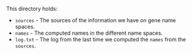 This directory holds:

* `sources` - The sources of the information we have on gene name spaces.
* `names` - The computed names in the different name spaces.
* `log.txt` - The log from the last time we computed the `names` from the `sources`.
